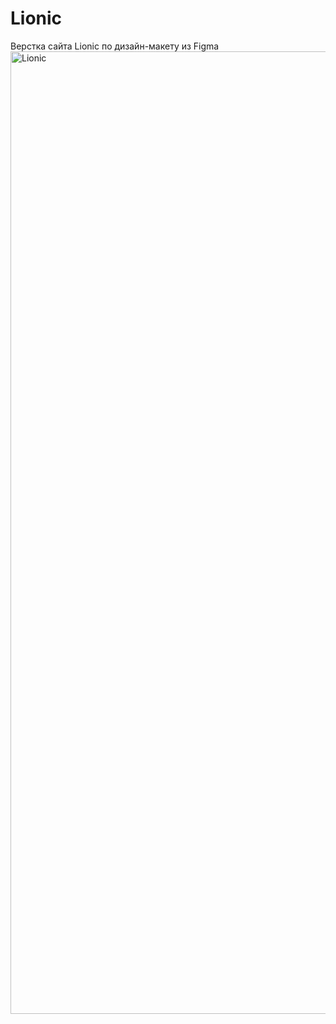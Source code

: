 # Lionic
Верстка сайта Lionic по дизайн-макету из Figma
<img width="1540" alt="Lionic" src="https://user-images.githubusercontent.com/83923244/174315997-04ecfbec-058f-405b-bd69-58594f7fc215.png">
